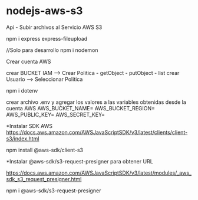 # nodejs-aws-s3
Api - Subir archivos al Servicio AWS S3

npm i express express-fileupload

//Solo para desarrollo
npm i nodemon

Crear cuenta AWS

crear BUCKET
IAM --> Crear Politica - getObject - putObject - list
crear Usuario --> Seleccionar Politica

npm i dotenv

crear archivo .env y agregar los valores a las variables obtenidas desde la cuenta AWS
AWS_BUCKET_NAME=
AWS_BUCKET_REGION=
AWS_PUBLIC_KEY=
AWS_SECRET_KEY=


*Instalar SDK AWS
https://docs.aws.amazon.com/AWSJavaScriptSDK/v3/latest/clients/client-s3/index.html

npm install @aws-sdk/client-s3

*Instalar @aws-sdk/s3-request-presigner para obtener URL

https://docs.aws.amazon.com/AWSJavaScriptSDK/v3/latest/modules/_aws_sdk_s3_request_presigner.html

npm i @aws-sdk/s3-request-presigner
